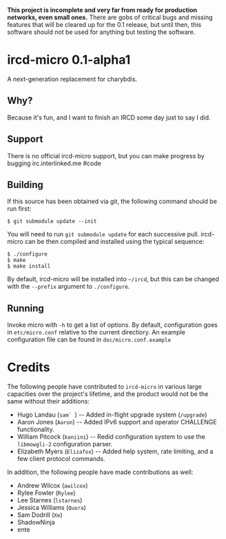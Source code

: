 **This project is incomplete and very far from ready for production
networks, even small ones.** There are gobs of critical bugs and missing
features that will be cleared up for the 0.1 release, but until then,
this software should not be used for anything but testing the software.

# ircd-micro 0.1-alpha1

A next-generation replacement for charybdis.


## Why?

Because it's fun, and I want to finish an IRCD some day just to say I did.


## Support

There is no official ircd-micro support, but you can make progress by
bugging irc.interlinked.me #code


## Building

If this source has been obtained via git, the following command should
be run first:

    $ git submodule update --init

You will need to run `git submodule update` for each successive pull.
ircd-micro can be then compiled and installed using the typical sequence:

    $ ./configure
    $ make
    $ make install

By default, ircd-micro will be installed into `~/ircd`, but this can be
changed with the `--prefix` argument to `./configure`.


## Running

Invoke micro with `-h` to get a list of options. By default,
configuration goes in `etc/micro.conf` relative to the current
directiory. An example configuration file can be found in
`doc/micro.conf.example`

# Credits

The following people have contributed to `ircd-micro` in various large
capacities over the project's lifetime, and the product would not be the same
without their additions:

- Hugo Landau (``sam` ``) -- Added in-flight upgrade system (`/upgrade`)
- Aaron Jones (`Aaron`) -- Added IPv6 support and operator CHALLENGE
  functionality.
- William Pitcock (`kaniini`) -- Redid configuration system to use the
  `libmowgli-2` configuration parser.
- Elizabeth Myers (`Elizafox`) -- Added help system, rate limiting, and a few
  client protocol commands.

In addition, the following people have made contributions as well:

- Andrew Wilcox (`awilcox`)
- Rylee Fowler (`Rylee`)
- Lee Starnes (`lstarnes`)
- Jessica Williams (`Quora`)
- Sam Dodrill (`Xe`)
- ShadowNinja
- ente

